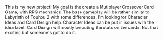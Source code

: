 This is my new project! 
My goal is the create a Mutiplayer Crossover Card Game, with RPG mechanics.
The base gameplay will be rather similar to Labyrinth of Touhou 2 with some differences.
I'm looking for Character Ideas and Card Design help.
Character Ideas can be put in issues with the idea label.
Card Design will mostly be puting the stats on the cards. 
Not that exciting but someone's got to do it.
